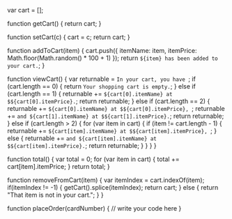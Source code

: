 var cart = [];

function getCart() {
  return cart;
}

function setCart(c) {
  cart = c;
  return cart;
}

function addToCart(item) {
  cart.push({
    itemName: item,
    itemPrice: Math.floor(Math.random() * 100 + 1)
  });
  return `${item} has been added to your cart.`;
}

function viewCart() {
  var returnable = `In your cart, you have `;
  if (cart.length == 0) {
    return `Your shopping cart is empty.`;
  } else if (cart.length == 1) {
    returnable += `${cart[0].itemName} at $${cart[0].itemPrice}.`;
    return returnable;
  } else if (cart.length == 2) {
    returnable += `${cart[0].itemName} at $${cart[0].itemPrice}, `;
    returnable += `and ${cart[1].itemName} at $${cart[1].itemPrice}.`;
    return returnable;
  } else if (cart.length > 2) {
    for (var item in cart) {
      if (item != cart.length - 1) {
        returnable += `${cart[item].itemName} at $${cart[item].itemPrice}, `;
      } else {
        returnable += `and ${cart[item].itemName} at $${cart[item].itemPrice}.`;
        return returnable;
      }
    }
  }
}

function total() {
  var total = 0;
  for (var item in cart) {
    total += cart[item].itemPrice;
  }
  return total;
}

function removeFromCart(item) {
  var itemIndex = cart.indexOf(item);
  if(itemIndex != -1) {
    getCart().splice(itemIndex);
    return cart;
  } else {
      return "That item is not in your cart.";
  }
}

function placeOrder(cardNumber) {
  // write your code here
}

